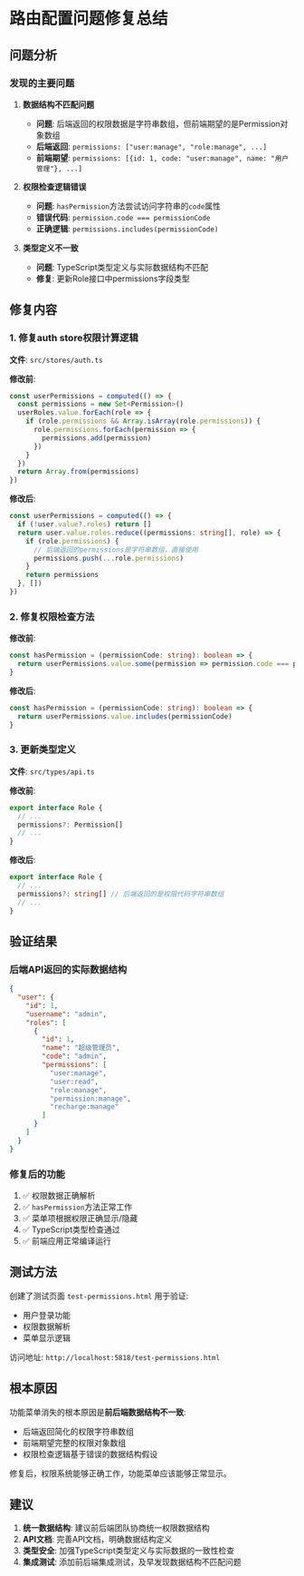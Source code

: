 # 路由配置问题修复总结

## 问题分析

### 发现的主要问题

1. **数据结构不匹配问题**
   - **问题**: 后端返回的权限数据是字符串数组，但前端期望的是Permission对象数组
   - **后端返回**: `permissions: ["user:manage", "role:manage", ...]`
   - **前端期望**: `permissions: [{id: 1, code: "user:manage", name: "用户管理"}, ...]`

2. **权限检查逻辑错误**
   - **问题**: `hasPermission`方法尝试访问字符串的`code`属性
   - **错误代码**: `permission.code === permissionCode`
   - **正确逻辑**: `permissions.includes(permissionCode)`

3. **类型定义不一致**
   - **问题**: TypeScript类型定义与实际数据结构不匹配
   - **修复**: 更新Role接口中permissions字段类型

## 修复内容

### 1. 修复auth store权限计算逻辑

**文件**: `src/stores/auth.ts`

**修改前**:
```typescript
const userPermissions = computed(() => {
  const permissions = new Set<Permission>()
  userRoles.value.forEach(role => {
    if (role.permissions && Array.isArray(role.permissions)) {
      role.permissions.forEach(permission => {
        permissions.add(permission)
      })
    }
  })
  return Array.from(permissions)
})
```

**修改后**:
```typescript
const userPermissions = computed(() => {
  if (!user.value?.roles) return []
  return user.value.roles.reduce((permissions: string[], role) => {
    if (role.permissions) {
      // 后端返回的permissions是字符串数组，直接使用
      permissions.push(...role.permissions)
    }
    return permissions
  }, [])
})
```

### 2. 修复权限检查方法

**修改前**:
```typescript
const hasPermission = (permissionCode: string): boolean => {
  return userPermissions.value.some(permission => permission.code === permissionCode)
}
```

**修改后**:
```typescript
const hasPermission = (permissionCode: string): boolean => {
  return userPermissions.value.includes(permissionCode)
}
```

### 3. 更新类型定义

**文件**: `src/types/api.ts`

**修改前**:
```typescript
export interface Role {
  // ...
  permissions?: Permission[]
  // ...
}
```

**修改后**:
```typescript
export interface Role {
  // ...
  permissions?: string[] // 后端返回的是权限代码字符串数组
  // ...
}
```

## 验证结果

### 后端API返回的实际数据结构
```json
{
  "user": {
    "id": 1,
    "username": "admin",
    "roles": [
      {
        "id": 1,
        "name": "超级管理员",
        "code": "admin",
        "permissions": [
          "user:manage",
          "user:read",
          "role:manage",
          "permission:manage",
          "recharge:manage"
        ]
      }
    ]
  }
}
```

### 修复后的功能

1. ✅ 权限数据正确解析
2. ✅ `hasPermission`方法正常工作
3. ✅ 菜单项根据权限正确显示/隐藏
4. ✅ TypeScript类型检查通过
5. ✅ 前端应用正常编译运行

## 测试方法

创建了测试页面 `test-permissions.html` 用于验证:
- 用户登录功能
- 权限数据解析
- 菜单显示逻辑

访问地址: `http://localhost:5818/test-permissions.html`

## 根本原因

功能菜单消失的根本原因是**前后端数据结构不一致**:
- 后端返回简化的权限字符串数组
- 前端期望完整的权限对象数组
- 权限检查逻辑基于错误的数据结构假设

修复后，权限系统能够正确工作，功能菜单应该能够正常显示。

## 建议

1. **统一数据结构**: 建议前后端团队协商统一权限数据结构
2. **API文档**: 完善API文档，明确数据结构定义
3. **类型安全**: 加强TypeScript类型定义与实际数据的一致性检查
4. **集成测试**: 添加前后端集成测试，及早发现数据结构不匹配问题